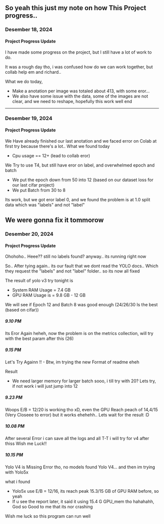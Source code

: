 So yeah this just my note on how This Project progress..
---
### Desember 18, 2024
#### Project Progress Update
I have made some progress on the project, but I still have a lot of work to do.

It was a rough day tho, i was confused how do we can work together, but collab help em and richard..

What we do today, 
- Make a anotation per image was totaled about 413, with some eror...
- We also have some issue with the data, some of the images are not clear, and we need to reshape, hopefully this work well end
---
### Desember 19, 2024
#### Project Progress Update
We Have already finished our last anotation and we faced error on Colab at first try because there's a lot.. What we found today

- Cpu usage == 12+ (lead to collab eror)

We Try to use T4, but still have eror on label, and overwhelmed epoch and batch

- We put the epoch down from 50 into 12 (based on our dataset loss for our last cifar project) 
- We put Batch from 30 to 8

Its work, but we got eror label 0, and we found the problem is at 1.0 split data which was "labels" and not "label"

We were gonna fix it tommorow
--- 
### Desember 20, 2024
#### Project Progress Update
Ohohoho..  Heee?? still no labels found? anyway.. its running right now

So.. After tying again.. its our fault that we dont read the YOLO docs.. Which they request the "labels" and not "label" folder.. so its now all fixed

The result of yolo v3 try tonight is 

- System RAM Usage = 7.4 GB
- GPU RAM Usage is = 9.8 GB - 12 GB

We will see if Epoch 12 and Batch 8 was good enough (24/26/30 Is the best (based on cifar))

##### 9.10 PM 
Its Eror Again heheh, now the problem is on the metrics collection, will try with the best param after this (26)

##### 9.15 PM 
Let's Try Againn !! - Btw, im trying the new Format of readme eheh

Result 
- We need larger memory for larger batch sooo, i till try with 20? Lets try, if not work i will just jump into 12

##### 9.23 PM

Woops E/B = 12/20 is working tho xD, even the GPU Reach peach of 14,4/15 (Very Closeee to error) but it works ehehehh.. Lets wait for the result :D

##### 10.08 PM
After several Error i can save all the logs and all T-T i will try for v4 after thiss Wish me Luck!!

##### 10.15 PM
Yolo V4 is Missing Error tho, no models found Yolo V4... and then im trying with Yolo5x

what i found 
- Yolo5x use E/B = 12/16, its reach peak 15.3/15 GB of GPU RAM before, so yeah
- If u see the report later, it said it using 15.4 G GPU_mem tho hahahahh, God so Good to me that its nor crashing

Wish me luck so this program can run well